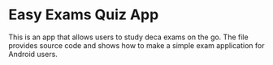 # Easy Exams Quiz App
This is an app that allows users to study deca exams on the go. The file provides source code and shows how to make a simple exam application for Android users. 


